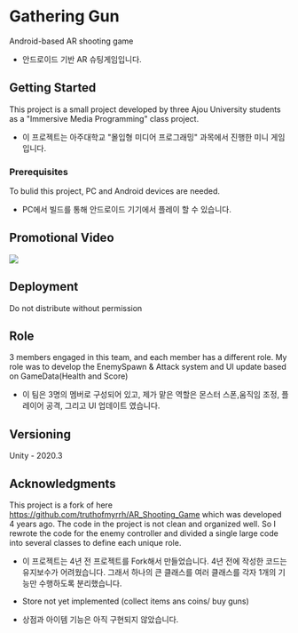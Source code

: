 # Gathering Gun
Android-based AR shooting game

- 안드로이드 기반 AR 슈팅게임입니다.
## Getting Started

This project is a small project developed by three Ajou University students as a "Immersive Media Programming" class project.

- 이 프로젝트는 아주대학교 "몰입형 미디어 프로그래밍" 과목에서 진행한 미니 게임입니다. 
### Prerequisites
To bulid this project, PC and Android devices are needed.
- PC에서 빌드를 통해 안드로이드 기기에서 플레이 할 수 있습니다.
  
## Promotional Video
<img width="{100%}" src="https://user-images.githubusercontent.com/62582611/117240323-86216000-ae6b-11eb-9a6c-ba20287a2e05.gif"/>

## Deployment

Do not distribute without permission

## Role
3 members engaged in this team, and each member has a different role.
My role was to develop the EnemySpawn & Attack system and UI update based on GameData(Health and Score)

- 이 팀은 3명의 멤버로 구성되어 있고, 제가 맡은 역할은 몬스터 스폰,움직임 조정, 플레이어 공격, 그리고 UI 업데이트 였습니다.


## Versioning

Unity - 2020.3

## Acknowledgments
This project is a fork of here https://github.com/truthofmyrrh/AR_Shooting_Game
which was developed 4 years ago. The code in the project is not clean and organized well.
So I rewrote the code for the enemy controller and divided a single large code into several classes to define each unique role.

- 이 프로젝트는 4년 전 프로젝트를 Fork해서 만들었습니다.
4년 전에 작성한 코드는 유지보수가 어려웠습니다. 그래서 하나의 큰 클래스를 여러 클래스를 각자 1개의 기능만 수행하도록 분리했습니다.

* Store not yet implemented (collect items ans coins/ buy guns)

- 상점과 아이템 기능은 아직 구현되지 않았습니다.
  

